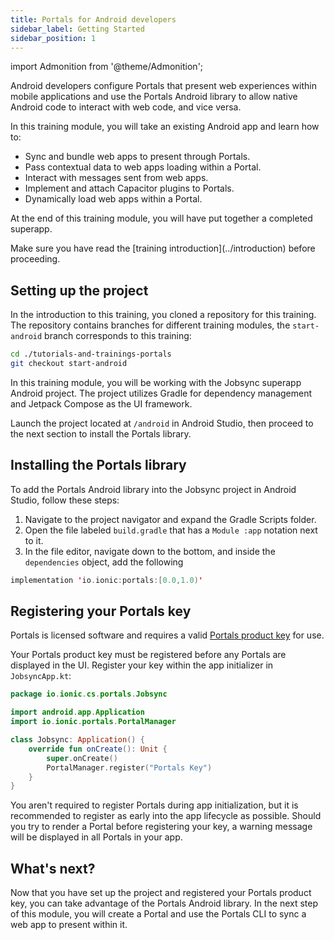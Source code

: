 ```yaml
---
title: Portals for Android developers
sidebar_label: Getting Started
sidebar_position: 1
---
```


import Admonition from '@theme/Admonition';

Android developers configure Portals that present web experiences within mobile applications and use the Portals Android library to allow native Android code to interact with web code, and vice versa. 

In this training module, you will take an existing Android app and learn how to:

- Sync and bundle web apps to present through Portals.
- Pass contextual data to web apps loading within a Portal.
- Interact with messages sent from web apps.
- Implement and attach Capacitor plugins to Portals.
- Dynamically load web apps within a Portal. 

At the end of this training module, you will have put together a completed superapp.

<Admonition type="note">
Make sure you have read the [training introduction](../introduction) before proceeding. 
</Admonition>

## Setting up the project

In the introduction to this training, you cloned a repository for this training. The repository contains branches for different training modules, the `start-android` branch corresponds to this training:

```bash terminal
cd ./tutorials-and-trainings-portals
git checkout start-android
```

In this training module, you will be working with the Jobsync superapp Android project. The project utilizes Gradle for dependency management and Jetpack Compose as the UI framework.

Launch the project located at `/android` in Android Studio, then proceed to the next section to install the Portals library.

## Installing the Portals library

To add the Portals Android library into the Jobsync project in Android Studio, follow these steps:

1. Navigate to the project navigator and expand the Gradle Scripts folder.
2. Open the file labeled `build.gradle` that has a `Module :app` notation next to it.
3. In the file editor, navigate down to the bottom, and inside the `dependencies` object, add the following

```kotlin build.gradle
implementation 'io.ionic:portals:[0.0,1.0)'
```

## Registering your Portals key

Portals is licensed software and requires a valid <a href="https://ionic.io/docs/portals/getting-started#using-your-product-key" target="_blank">Portals product key</a> for use. 

Your Portals product key must be registered before any Portals are displayed in the UI. Register your key within the app initializer in `JobsyncApp.kt`:

```kotlin JobsyncApp.kt focus=4,9
package io.ionic.cs.portals.Jobsync

import android.app.Application
import io.ionic.portals.PortalManager

class Jobsync: Application() {
    override fun onCreate(): Unit {
        super.onCreate()
        PortalManager.register("Portals Key")
    }
}
```

You aren't required to register Portals during app initialization, but it is recommended to register as early into the app lifecycle as possible. Should you try to render a Portal before registering your key, a warning message will be displayed in all Portals in your app.

## What's next?

Now that you have set up the project and registered your Portals product key, you can take advantage of the Portals Android library. In the next step of this module, you will create a Portal and use the Portals CLI to sync a web app to present within it.

